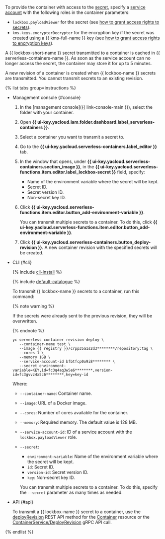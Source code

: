 To provide the container with access to the [secret](../../lockbox/concepts/secret.md), specify a [service account](../../iam/concepts/users/service-accounts.md) with the following roles in the container parameters:
* `lockbox.payloadViewer` for the secret (see [how to grant access rights to secrets](../../lockbox/operations/secret-access.md)).
* `kms.keys.encrypterDecrypter` for the encryption key if the secret was created using a {{ kms-full-name }} key (see [how to grant access rights to encryption keys](../../kms/operations/key-access.md)).

A {{ lockbox-short-name }} secret transmitted to a container is cached in {{ serverless-containers-name }}. As soon as the service account can no longer access the secret, the container may store it for up to 5 minutes.

A new revision of a container is created when {{ lockbox-name }} secrets are transmitted. You cannot transmit secrets to an existing revision.

{% list tabs group=instructions %}

- Management console {#console}

   1. In the [management console]({{ link-console-main }}), select the folder with your container.
   1. Open **{{ ui-key.yacloud.iam.folder.dashboard.label_serverless-containers }}**.
   1. Select a container you want to transmit a secret to.
   1. Go to the **{{ ui-key.yacloud.serverless-containers.label_editor }}** tab.
   1. In the window that opens, under **{{ ui-key.yacloud.serverless-containers.section_image }}**, in the **{{ ui-key.yacloud.serverless-functions.item.editor.label_lockbox-secret }}** field, specify:
      * Name of the environment variable where the secret will be kept.
      * Secret ID.
      * Secret version ID.
      * Non-secret key ID.
   1. Click **{{ ui-key.yacloud.serverless-functions.item.editor.button_add-environment-variable }}**.

      You can transmit multiple secrets to a container. To do this, click **{{ ui-key.yacloud.serverless-functions.item.editor.button_add-environment-variable }}**.

   1. Click **{{ ui-key.yacloud.serverless-containers.button_deploy-revision }}**. A new container revision with the specified secrets will be created.

- CLI {#cli}

   {% include [cli-install](../cli-install.md) %}

   {% include [default-catalogue](../default-catalogue.md) %}

   To transmit {{ lockbox-name }} secrets to a container, run this command:

   {% note warning %}

   If the secrets were already sent to the previous revision, they will be overwritten.

   {% endnote %}

   ```
   yc serverless container revision deploy \
      --container-name test \
      --image {{ registry }}/crpp35a1s2d3********/repository:tag \
      --cores 1 \
      --memory 1GB \
      --service-account-id bfbtfcp0o9i8******** \
      --secret environment-variable=KEY,id=fc3q4aq3w5e6********,version-id=fc3gvvz4x5c6********,key=key-id
   ```

   Where:

   * `--container-name`: Container name.
   * `--image`: URL of a Docker image.
   * `--cores`: Number of cores available for the container.
   * `--memory`: Required memory. The default value is 128 MB.
   * `--service-account-id`: ID of a service account with the `lockbox.payloadViewer` role.
   * `--secret`:
      * `environment-variable`: Name of the environment variable where the secret will be kept.
      * `id`: Secret ID.
      * `version-id`: Secret version ID.
      * `key`: Non-secret key ID.

      You can transmit multiple secrets to a container. To do this, specify the `--secret` parameter as many times as needed.

- API {#api}

   To transmit a {{ lockbox-name }} secret to a container, use the [deployRevision](../../serverless-containers/containers/api-ref/Container/deployRevision.md) REST API method for the [Container](../../serverless-containers/containers/api-ref/Container/index.md) resource or the [ContainerService/DeployRevision](../../serverless-containers/containers/api-ref/grpc/container_service.md#DeployRevision) gRPC API call.

{% endlist %}